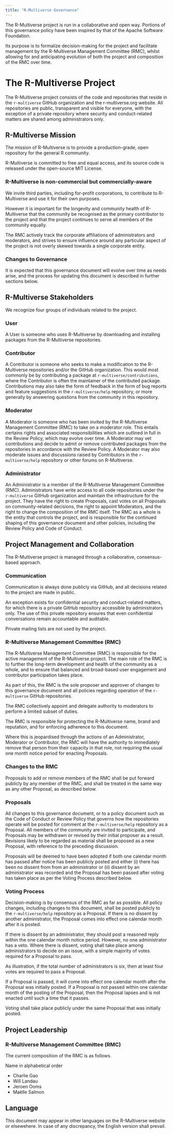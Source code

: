 ```yaml
---
title: "R-Multiverse Governance"
---
```


The R-Multiverse project is run in a collaborative and open way.
Portions of this governance policy have been inspired by that of the Apache Software Foundation.

Its purpose is to formalize decision-making for the project and facilitate management by the R-Multiverse Management Committee (RMC), whilst allowing for and anticipating evolution of both the project and composition of the RMC over time.

# The R-Multiverse Project

The R-Multiverse project consists of the code and repositories that reside in the `r-multiverse` GitHub organization and the r-multiverse.org website.
All repositories are public, transparent and visible for everyone, with the exception of a private repository where security and conduct-related matters are shared among administrators only.

## R-Multiverse Mission

The mission of R-Multiverse is to provide a production-grade, open repository for the general R community.

R-Multiverse is committed to free and equal access, and its source code is released under the open-source MIT License.

### R-Multiverse is non-commercial but commercially-aware

We invite third parties, including for-profit corporations, to contribute to R-Multiverse and use it for their own purposes.

However it is important for the longevity and community health of R-Multiverse that the community be recognised as the primary contributor to the project and that the project continues to serve all members of the community equally.

The RMC actively track the corporate affiliations of administrators and moderators, and strives to ensure influence around any particular aspect of the project is not overly skewed towards a single corporate entity.

### Changes to Governance

It is expected that this governance document will evolve over time as needs arise, and the process for updating this document is described in further sections below.

## R-Multiverse Stakeholders

We recognize four groups of individuals related to the project.

### User

A User is someone who uses R-Multiverse by downloading and installing packages from the R-Multiverse repositories.

### Contributor

A Contributor is someone who seeks to make a modification to the R-Multiverse repositories and/or the GitHub organization.
This would most commonly be by contributing a package at `r-multiverse/contributions`, where the Contributor is often the maintainer of the contributed package.
Contributions may also take the form of feedback in the form of bug reports and feature suggestions in the `r-multiverse/help` repository, or more generally by answering questions from the community in this repository.

### Moderator

A Moderator is someone who has been invited by the R-Multiverse Management Committee (RMC) to take on a moderator role.
This entails certains rights and associated responsibilities which are outlined in full in the Review Policy, which may evolve over time.
A Moderator may vet contributions and decide to admit or remove contributed packages from the repositories in accordance with the Review Policy.
A Moderator may also moderate issues and discussions raised by Contributors in the `r-multiverse/help` repository or other forums on R-Multiverse.

### Administrator

An Administrator is a member of the R-Multiverse Management Committee (RMC).
Administrators have write access to all code repositories under the `r-multiverse` GitHub organization and maintain the infrastructure for the project.
They have the right to create Proposals, cast votes on all Proposals on community-related decisions, the right to appoint Moderators, and the right to change the composition of the RMC itself.
The RMC as a whole is the entity that controls the project, and is responsible for the continued shaping of this governance document and other policies, including the Review Policy and Code of Conduct.

## Project Management and Collaboration

The R-Multiverse project is managed through a collaborative, consensus-based approach.

### Communication

Communication is always done publicly via GitHub, and all decisions related to the project are made in public.

An exception exists for confidential security and conduct-related matters, for which there is a private GitHub repository accessible by administrators only.
The use of this private repository ensures that even confidential conversations remain accountable and auditable.

Private mailing lists are not used by the project.

### R-Multiverse Management Committee (RMC)

The R-Multiverse Management Committee (RMC) is responsible for the active management of the R-Multiverse project.
The main role of the RMC is to further the long-term development and health of the community as a whole, and to ensure that balanced and broad-based user engagement and contributor participation takes place.

As part of this, the RMC is the sole proposer and approver of changes to this governance document and all policies regarding operation of the `r-multiverse` GitHub repositories.

The RMC collectively appoint and delegate authority to moderators to perform a limited subset of duties.

The RMC is responsible for protecting the R-Multiverse name, brand and reputation, and for enforcing adherence to this document.

Where this is jeopardised through the actions of an Administrator, Moderator or Contributor, the RMC will have the authority to immediately remove that person from their capacity in that role, not requiring the usual one month notice period for enacting Proposals.

### Changes to the RMC

Proposals to add or remove members of the RMC shall be put forward publicly by any member of the RMC, and shall be treated in the same way as any other Proposal, as described below.

### Proposals

All changes to this governance document, or to a policy document such as the Code of Conduct or Review Policy that governs how the repositories operate will be posted for comment at the `r-multiverse/help` repository as a Proposal.
All members of the community are invited to participate, and Proposals may be withdrawn or revised by their initial proposer as a result.
Revisions likely to be regarded as material shall be proposed as a new Proposal, with reference to the preceding discussion.

Proposals will be deemed to have been adopted if both one calendar month has passed after notice has been publicly posted and either (i) there has been no dissent from from an administrator or (ii) dissent by an administrator was recorded and the Proposal has been passed after voting has taken place as per the Voting Process described below.

### Voting Process

Decision-making is by consensus of the RMC as far as possible.
All policy changes, including changes to this document, shall be posted publicly to the `r-multiverse/help` repository as a Proposal.
If there is no dissent by another administrator, the Proposal comes into effect one calendar month after it is posted.

If there is dissent by an administrator, they should post a reasoned reply within the one calendar month notice period.
However, no one administrator has a veto.
Where there is dissent, voting shall take place among administrators to decide on an issue, with a simple majority of votes required for a Proposal to pass.

As illustration, if the total number of administrators is six, then at least four votes are required to pass a Proposal.

If a Proposal is passed, it will come into effect one calendar month after the Proposal was initially posted.
If a Proposal is not passed within one calendar month of the posting of the Proposal, then the Proposal lapses and is not enacted until such a time that it passes.

Voting shall take place publicly under the same Proposal that was initially posted.

## Project Leadership

### R-Multiverse Management Committee (RMC)

The current composition of the RMC is as follows.

Name in alphabetical order

- Charlie Gao
- Will Landau
- Jeroen Ooms
- Maëlle Salmon

## Language

This document may appear in other languages on the R-Multiverse website or elsewehere.
In case of any discrepancy, the English version shall prevail.
